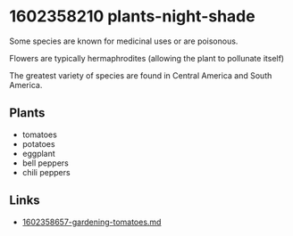 # 1602358210 plants-night-shade

Some species are known for medicinal uses or are poisonous.


Flowers are typically hermaphrodites (allowing the plant to pollunate itself)


The greatest variety of species are found in Central America and South America.



## Plants
- tomatoes
- potatoes
- eggplant
- bell peppers
- chili peppers


## Links
- [1602358657-gardening-tomatoes.md](1602358657-gardening-tomatoes.md)
